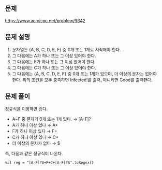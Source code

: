 ## 문제
https://www.acmicpc.net/problem/9342

## 문제 설명
1. 문자열은 {A, B, C, D, E, F} 중 0개 또는 1개로 시작해야 한다.
2. 그 다음에는 A가 하나 또는 그 이상 있어야 한다.
3. 그 다음에는 F가 하나 또는 그 이상 있어야 한다.
4. 그 다음에는 C가 하나 또는 그 이상 있어야 한다.
5. 그 다음에는 {A, B, C, D, E, F} 중 0개 또는 1개가 있으며, 더 이상의 문자는 없어야 한다.
위의 조건을 모두 충족하면 Infected!를 출력, 아니라면 Good를 출력한다.

## 문제 풀이
정규식을 이용하면 쉽다.
- A~F 중 문자가 0개 또는 1개 있다. → [A-F]?
- A가 하나 이상 있다 → A+
- F가 하나 이상 있다 → F+
- C가 하나 이상 있다 → C+
- 더 이상의 문자가 없다 → $

즉, 다음과 같은 졍규식이 나온다.
```
val reg = "[A-F]?A+F+C+[A-F]?$".toRegex()
```
